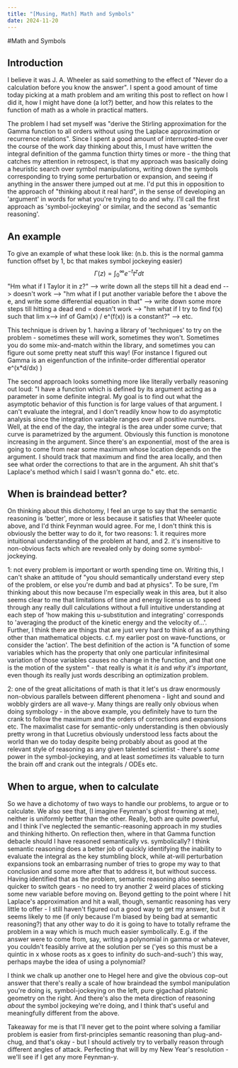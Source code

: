 ```yaml
---
title: "[Musing, Math] Math and Symbols"
date: 2024-11-20
---
```


#Math and Symbols

## Introduction
I believe it was J. A. Wheeler as said something to the effect of "Never do a calculation before you know the answer".  I spent a good amount of time today picking at a math problem and am writing this post to reflect on how I did it, how I might have done (a lot?) better, and how this relates to the function of math as a whole in practical matters.

The problem I had set myself was "derive the Stirling approximation for the Gamma function to all orders without using the Laplace approximation or recurrence relations".  Since I spent a good amount of interrupted-time over the course of the work day thinking about this, I must have written the integral definition of the gamma function thirty times or more - the thing that catches my attention in retrospect, is that my approach was basically doing a heuristic search over symbol manipulations, writing down the symbols corresponding to trying some perturbation or expansion, and seeing if anything in the answer there jumped out at me.  I'd put this in opposition to the approach of "thinking about it real hard", in the sense of developing an 'argument' in words for what you're trying to do and why.  I'll call the first approach as 'symbol-jockeying' or similar, and the second as 'semantic reasoning'.

## An example
To give an example of what these look like: (n.b. this is the normal gamma function offset by 1, bc that makes symbol jockeying easier)
$$
\Gamma(z) = \int_0^\infty e^{-t} t^z dt
$$
"Hm what if I Taylor it in z?" --> write down all the steps till hit a dead end --> doesn't work --> "hm what if I put another variable before the t above the e, and write some differential equation in that" --> write down some more steps till hitting a dead end = doesn't work --> "hm what if I try to find f(x) such that lim x--> inf of Gam(x) / e^(f(x)) is a constant?" --> etc.

This technique is driven by 1. having a library of 'techniques' to try on the problem - sometimes these will work, sometimes they won't.  Sometimes you do some mix-and-match within the library, and sometimes you can figure out some pretty neat stuff this way!  (For instance I figured out Gamma is an eigenfunction of the infinite-order differential operator e^(x*d/dx) )

The second approach looks something more like literally verbally reasoning out loud:
"I have a function which is defined by its argument acting as a parameter in some definite integral.  My goal is to find out what the asymptotic behavior of this function is for large values of that argument.  I can't evaluate the integral, and I don't readily know how to do asymptotic analysis since the integration variable ranges over all positive numbers.  Well, at the end of the day, the integral is the area under some curve; that curve is parametrized by the argument.  Obviously this function is monotone increasing in the argument.  Since there's an exponential, most of the area is going to come from near some maximum whose location depends on the argument.  I should track that maximum and find the area locally, and then see what order the corrections to that are in the argument.  Ah shit that's Laplace's method which I said I wasn't gonna do." etc. etc.

## When is braindead better?

On thinking about this dichotomy, I feel an urge to say that the semantic reasoning is 'better', more or less because it satisfies that Wheeler quote above, and I'd think Feynman would agree.  For me, I don't think this is obviously the better way to do it, for two reasons: 1. it requires more intuitional understanding of the problem at hand, and 2. it's insensitive to non-obvious facts which are revealed only by doing some symbol-jockeying.

1: not every problem is important or worth spending time on.  Writing this, I can't shake an attitude of "you should semantically understand every step of the problem, or else you're dumb and bad at physics".  To be sure, I'm thinking about this now because I'm especially weak in this area, but it also seems clear to me that limitations of time and energy license us to speed through any really dull calculations without a full intuitive understanding at each step of 'how making this u-substitution and integrating' corresponds to 'averaging the product of the kinetic energy and the velocity of...'.  Further, I think there are things that are just very hard to think of as anything other than mathematical objects.  c.f. my earlier post on wave-functions, or consider the 'action'.  The best definition of the action is "A function of some variables which has the property that only one particular infinitesimal variation of those variables causes no change in the function, and that one is the motion of the system" - that really is what it _is_ and _why it's important_, even though its really just words describing an optimization problem.

2: one of the great allicitations of math is that it let's us draw enormously non-obvious parallels between different phenomena - light and sound and wobbly girders are all wave-y.  Many things are really only obvious when doing symbology - in the above example, you definitely have to turn the crank to follow the maximum and the orders of corrections and expansions etc.  The maximalist case for semantic-only understanding is then obviously pretty wrong in that Lucretius obviously understood less facts about the world than we do today despite being probably about as good at the relevant style of reasoning as any given talented scientist - there's _some_ power in the symbol-jockeying, and at least _sometimes_ its valuable to turn the brain off and crank out the integrals / ODEs etc.

## When to argue, when to calculate
So we have a dichotomy of two ways to handle our problems, to argue or to calculate.  We also see that, (I imagine Feynman's ghost frowning at me), neither is uniformly better than the other.  Really, both are quite powerful, and I think I've neglected the semantic-reasoning approach in my studies and thinking hitherto.  On reflection then, where in that  Gamma function debacle should I have reasoned semantically vs. symbolically?  I think semantic reasoning does a better job of quickly identifying the inability to evaluate the integral as the key stumbling block, while at-will perturbation expansions took an embarrasing number of tries to grope my way to that conclusion and some more after that to address it, but without success.  Having identified that as the problem, semantic reasoning also seems quicker to switch gears - no need to try another 2 weird places of sticking some new variable before moving on.  Beyond getting to the point where I hit Laplace's approximation and hit a wall, though, semantic reasoning has very little to offer - I still haven't figured out a good way to get my answer, but it seems likely to me (if only because I'm biased by being bad at semantic reasoning?) that any other way to do it is going to have to totally reframe the problem in a way which is much much easier symbolically.  E.g. if the answer were to come from, say, writing a polynomial in gamma or whatever, you couldn't feasibly arrive at the solution per se ('yes so this must be a quintic in x whose roots as x goes to infinity do such-and-such') this way, perhaps maybe the idea of using a polynomial?

I think we chalk up another one to Hegel here and give the obvious cop-out answer that there's really a scale of how braindead the symbol manipulation you're doing is, symbol-jockeying on the left, pure gigachad platonic geometry on the right.  And there's also the meta direction of reasoning _about_ the symbol jockeying we're doing, and I think that's useful and meaningfully different from the above.

Takeaway for me is that I'll never get to the point where solving a familiar problem is easier from first-principles semantic reasoning than plug-and-chug, and that's okay - but I should actively try to verbally reason through different angles of attack.  Perfecting that will by my New Year's resolution - we'll see if I get any more Feynman-y.
